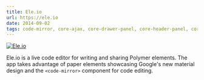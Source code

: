 ```yaml
---
title: Ele.io
url: https://ele.io
date: 2014-09-02
tags: code-mirror, core-ajax, core-drawer-panel, core-header-panel, core-icon, core-media-query, core-selection, core-selector, core-signals, core-toolbar, core-tooltip, divshot-env, paper-button, paper-icon-button, paper-item, paper-ripple, polymer-flex-layout, polymer-ui-splitter, pvc-globals
---
```


[![Ele.io](screenshots/ele.png)](https://ele.io)

Ele.io is a live code editor for writing and sharing Polymer elements. The app takes advantage of paper elements showcasing Google's new material design and the `<code-mirror>` component for code editing.